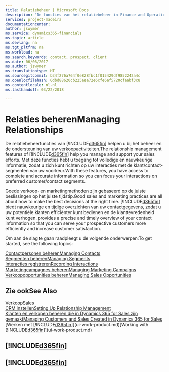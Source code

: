 ```yaml
---
title: Relatiebeheer | Microsoft Docs
description: "De functies van het relatiebeheer in Finance and Operations, Business edition ondersteunen uw verkoopinspanningen en u kunt gegevens over contacten en prospects openen zodat u klanten efficiënter kunt bedienen."
services: project-madeira
documentationcenter: 
author: jswymer
ms.service: dynamics365-financials
ms.topic: article
ms.devlang: na
ms.tgt_pltfrm: na
ms.workload: na
ms.search.keywords: contact, prospect, client
ms.date: 06/06/2017
ms.author: jswymer
ms.translationtype: HT
ms.sourcegitcommit: b34f276a764f0e828fbc1f015429df9852242a4c
ms.openlocfilehash: 0dbd88620cb225aea72e6cfe6af5720cfaabf3c8
ms.contentlocale: nl-nl
ms.lasthandoff: 03/22/2018

---
```

# <a name="managing-relationships"></a><span data-ttu-id="87e40-103">Relaties beheren</span><span class="sxs-lookup"><span data-stu-id="87e40-103">Managing Relationships</span></span>
<span data-ttu-id="87e40-104">De relatiebeheerfuncties van [!INCLUDE[d365fin](includes/d365fin_md.md)] helpen u bij het beheer en de ondersteuning van uw verkoopactiviteiten.</span><span class="sxs-lookup"><span data-stu-id="87e40-104">The relationship management features of [!INCLUDE[d365fin](includes/d365fin_md.md)] help you manage and support your sales efforts.</span></span> <span data-ttu-id="87e40-105">Met deze functies hebt u toegang tot volledige en nauwkeurige informatie, zodat u zich kunt richten op uw interacties met de klant/contact-segmenten van uw voorkeur.</span><span class="sxs-lookup"><span data-stu-id="87e40-105">With these features, you have access to complete and accurate information so you can focus your interactions on preferred customer/contact segments.</span></span>

<span data-ttu-id="87e40-106">Goede verkoop- en marketingmethoden zijn gebaseerd op de juiste beslissingen op het juiste tijdstip.</span><span class="sxs-lookup"><span data-stu-id="87e40-106">Good sales and marketing practices are all about how to make the best decisions at the right time.</span></span> [!INCLUDE[d365fin](includes/d365fin_md.md)]<span data-ttu-id="87e40-107"> biedt nauwkeurige en tijdige overzichten van uw contactgegevens, zodat u uw potentiële klanten efficiënter kunt bedienen en de klanttevredenheid kunt verhogen.</span><span class="sxs-lookup"><span data-stu-id="87e40-107"> provides a precise and timely overview of your contact information so that you can serve your prospective customers more efficiently and increase customer satisfaction.</span></span>

<span data-ttu-id="87e40-108">Om aan de slag te gaan raadpleegt u de volgende onderwerpen:</span><span class="sxs-lookup"><span data-stu-id="87e40-108">To get started, see the following topics:</span></span>

[<span data-ttu-id="87e40-109">Contactpersonen beheren</span><span class="sxs-lookup"><span data-stu-id="87e40-109">Managing Contacts</span></span>](marketing-contacts.md)  
[<span data-ttu-id="87e40-110">Segmenten beheren</span><span class="sxs-lookup"><span data-stu-id="87e40-110">Managing Segments</span></span>](marketing-segments.md)  
[<span data-ttu-id="87e40-111">Interacties registreren</span><span class="sxs-lookup"><span data-stu-id="87e40-111">Recording Interactions</span></span>](marketing-interactions.md)  
[<span data-ttu-id="87e40-112">Marketingcampagnes beheren</span><span class="sxs-lookup"><span data-stu-id="87e40-112">Managing Marketing Campaigns</span></span>](marketing-campaigns.md)  
[<span data-ttu-id="87e40-113">Verkoopopportunities beheren</span><span class="sxs-lookup"><span data-stu-id="87e40-113">Managing Sales Opportunities</span></span>](marketing-manage-sales-opportunities.md)

## <a name="see-also"></a><span data-ttu-id="87e40-114">Zie ook</span><span class="sxs-lookup"><span data-stu-id="87e40-114">See Also</span></span>
[<span data-ttu-id="87e40-115">Verkoop</span><span class="sxs-lookup"><span data-stu-id="87e40-115">Sales</span></span>](sales-manage-sales.md)  
[<span data-ttu-id="87e40-116">CRM instellen</span><span class="sxs-lookup"><span data-stu-id="87e40-116">Setting Up Relationship Management</span></span>](marketing-setup-marketing.md)  
[<span data-ttu-id="87e40-117">Klanten en verkopen beheren die in Dynamics 365 for Sales zijn gemaakt</span><span class="sxs-lookup"><span data-stu-id="87e40-117">Managing Customers and Sales Created in Dynamics 365 for Sales</span></span>](marketing-integrate-dynamicscrm.md)  
<span data-ttu-id="87e40-118">[Werken met [!INCLUDE[d365fin](includes/d365fin_md.md)]](ui-work-product.md)</span><span class="sxs-lookup"><span data-stu-id="87e40-118">[Working with [!INCLUDE[d365fin](includes/d365fin_md.md)]](ui-work-product.md)</span></span>  

## [!INCLUDE[d365fin](includes/free_trial_md.md)]  
## [!INCLUDE[d365fin](includes/training_link_md.md)]

